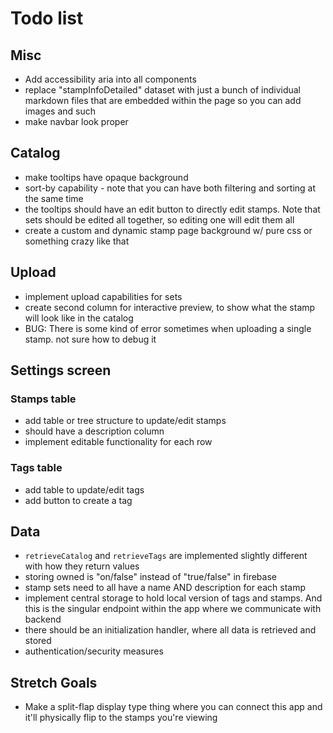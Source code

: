 # Todo list

## Misc

- Add accessibility aria into all components
- replace "stampInfoDetailed" dataset with just a bunch of individual markdown
  files that are embedded within the page so you can add images and such
- make navbar look proper

## Catalog

- make tooltips have opaque background
- sort-by capability - note that you can have both filtering and sorting at the
  same time
- the tooltips should have an edit button to directly edit stamps. Note that
  sets should be edited all together, so editing one will edit them all
- create a custom and dynamic stamp page background w/ pure css or something
  crazy like that

## Upload

- implement upload capabilities for sets
- create second column for interactive preview, to show what the stamp will look
  like in the catalog
- BUG: There is some kind of error sometimes when uploading a single stamp. not
  sure how to debug it

## Settings screen

### Stamps table

- add table or tree structure to update/edit stamps
- should have a description column
- implement editable functionality for each row

### Tags table

- add table to update/edit tags
- add button to create a tag

## Data

- `retrieveCatalog` and `retrieveTags` are implemented slightly different with
  how they return values
- storing owned is "on/false" instead of "true/false" in firebase
- stamp sets need to all have a name AND description for each stamp
- implement central storage to hold local version of tags and stamps. And this
  is the singular endpoint within the app where we communicate with backend
- there should be an initialization handler, where all data is retrieved and
  stored
- authentication/security measures

## Stretch Goals

- Make a split-flap display type thing where you can connect this app and it'll
  physically flip to the stamps you're viewing

